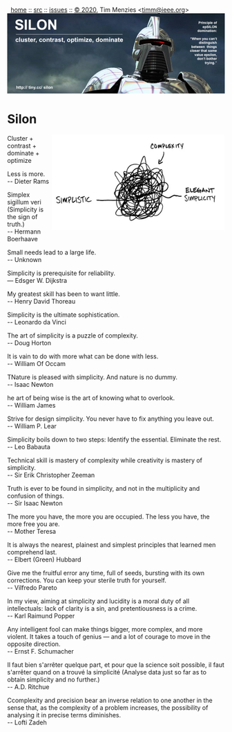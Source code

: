 <a name=top></a><p>       
&nbsp;&nbsp;[home](http://tiny.cc/silon#top) ::
[src](https://github.com/timm/silon/raw/master/src) ::
[issues](http://tiny.cc/silon) ::
<a href="https://github.com/timm/silon/raw/master/raw/master/LICENSE.md">&copy; 2020</a>, Tim Menzies <<a href="mailto:timm@ieee.org">timm&commat;ieee.org</a>>
<br> [<img width=900 src="https://github.com/timm/silon/raw/master/etc/img/banner.jpg">](http://tiny.cc/silon)<br>


# Silon

<img width=400 align=right src="etc/img/simplicity.jpg">

Cluster + contrast + dominate + optimize 

Less is more.   
-- Dieter Rams

Simplex sigillum veri
(Simplicity is the sign of truth.)  
-- Hermann Boerhaave

Small needs lead to a large life.   
-- Unknown

Simplicity is prerequisite for reliability.  
— Edsger W. Dijkstra

My greatest skill has been to want little.    
-- Henry David Thoreau

Simplicity is the ultimate sophistication.  
-- Leonardo da Vinci

The art of simplicity is a puzzle of complexity.  
-- Doug Horton

It is vain to do with more what can be done with less.   
-- William Of Occam

TNature is pleased with simplicity. And nature is no dummy.   
-- Isaac Newton

he art of being wise is the art of knowing what to overlook.   
-- William James

Strive for design simplicity. You never have to fix anything you leave out.   
-- William P. Lear

Simplicity boils down to two steps: Identify the essential. Eliminate the rest.   
-- Leo Babauta 

Technical skill is mastery of complexity while creativity is mastery of simplicity.  
--  Sir Erik Christopher Zeeman

Truth is ever to be found in simplicity, and not in the multiplicity and confusion of things.  
-- Sir Isaac Newton


The more you have, the more you are occupied. The less you have, the more free you are.  
-- Mother Teresa

It is always the nearest, plainest and simplest principles that learned men comprehend last.  
-- Elbert (Green) Hubbard


Give me the fruitful error any time, full of seeds, bursting with its own corrections. You can keep your sterile truth for yourself.    
--  Vilfredo Pareto

In my view, aiming at simplicity and lucidity is a moral duty of all intellectuals: lack of clarity is a sin, and pretentiousness is a crime.  
--  Karl Raimund Popper


Any intelligent fool can make things bigger, more complex, and more violent. It takes a touch of genius — and a lot of courage to move in the opposite direction.   
-- Ernst F. Schumacher


Il faut bien s'arrêter quelque part, et pour que la science soit possible, il faut s'arrêter quand on a trouvé la simplicité
(Analyse data just so far as to obtain simplicity and no further.)   
-- A.D. Ritchue


Ccomplexity and precision bear an inverse relation to one another in the sense that, as the complexity of a problem increases, the possibility of analysing it in precise terms diminishes.  
-- Lofti Zadeh 

